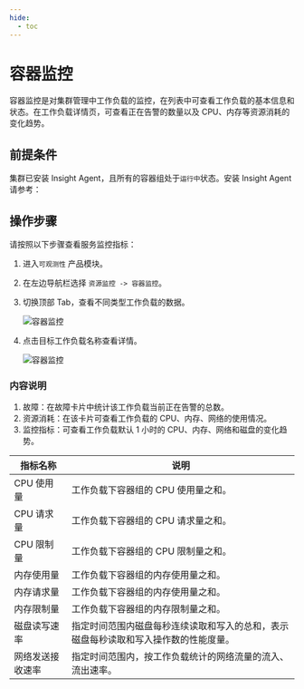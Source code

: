 ```yaml
---
hide:
  - toc
---
```


# 容器监控

容器监控是对集群管理中工作负载的监控，在列表中可查看工作负载的基本信息和状态。在工作负载详情页，可查看正在告警的数量以及 CPU、内存等资源消耗的变化趋势。

## 前提条件

集群已安装 Insight Agent，且所有的容器组处于`运行中`状态。安装 Insight Agent 请参考：

## 操作步骤

请按照以下步骤查看服务监控指标：

1. 进入`可观测性` 产品模块。
  
2. 在左边导航栏选择 `资源监控 -> 容器监控`。

3. 切换顶部 Tab，查看不同类型工作负载的数据。

    ![容器监控](https://docs.daocloud.io/daocloud-docs-images/docs/insight/images/containerinsight01.png)

4. 点击目标工作负载名称查看详情。

    ![容器监控](https://docs.daocloud.io/daocloud-docs-images/docs/insight/images/containerinsight02.png)

### 内容说明

1. 故障：在故障卡片中统计该工作负载当前正在告警的总数。
2. 资源消耗：在该卡片可查看工作负载的 CPU、内存、网络的使用情况。
3. 监控指标：可查看工作负载默认 1 小时的 CPU、内存、网络和磁盘的变化趋势。

  | 指标名称 | 说明 |
  | -- | -- |
  | CPU 使用量 |工作负载下容器组的 CPU 使用量之和。|
  |CPU 请求量|工作负载下容器组的 CPU 请求量之和。|
  |CPU 限制量|工作负载下容器组的 CPU 限制量之和。|
  |内存使用量|工作负载下容器组的内存使用量之和。|
  |内存请求量|工作负载下容器组的内存使用量之和。|
  |内存限制量|工作负载下容器组的内存限制量之和。|
  |磁盘读写速率|指定时间范围内磁盘每秒连续读取和写入的总和，表示磁盘每秒读取和写入操作数的性能度量。|
  |网络发送接收速率|指定时间范围内，按工作负载统计的网络流量的流入、流出速率。|
